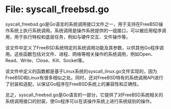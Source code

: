 # File: syscall_freebsd.go

syscall_freebsd.go是Go语言的系统调用接口文件之一，用于支持在FreeBSD操作系统上执行系统调用。系统调用是操作系统提供的一组接口，可以被应用程序调用，用于执行特权和底层任务，例如与硬件交互、文件操作等。

该文件中定义了FreeBSD系统特定的系统调用功能及其参数，以供其他Go程序调用。这些函数包括对文件、进程、网络等相关操作的系统调用，例如Open、Read、Write、Close、Kill、Socket等。

该文件中定义的函数都是基于Linux系统的syscall_linux.go文件实现的，因为FreeBSD和Linux有很多相似之处。同时，还对FreeBSD特有的系统调用API进行了封装和适配，以保证Go程序在FreeBSD系统上的兼容性和正确性。

总之，syscall_freebsd.go是Go语言的一部分，它提供了对FreeBSD系统相关的系统调用接口的封装，使Go程序可以在该操作系统上进行系统级别的操作。

